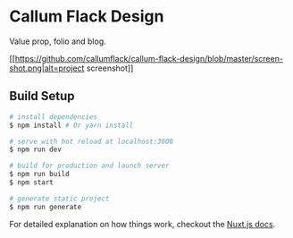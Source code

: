 # Callum Flack Design

Value prop, folio and blog.

[[https://github.com/callumflack/callum-flack-design/blob/master/screen-shot.png|alt=project screenshot]]

## Build Setup

```bash
# install dependencies
$ npm install # Or yarn install

# serve with hot reload at localhost:3000
$ npm run dev

# build for production and launch server
$ npm run build
$ npm start

# generate static project
$ npm run generate
```

For detailed explanation on how things work, checkout the [Nuxt.js docs](https://github.com/nuxt/nuxt.js).
